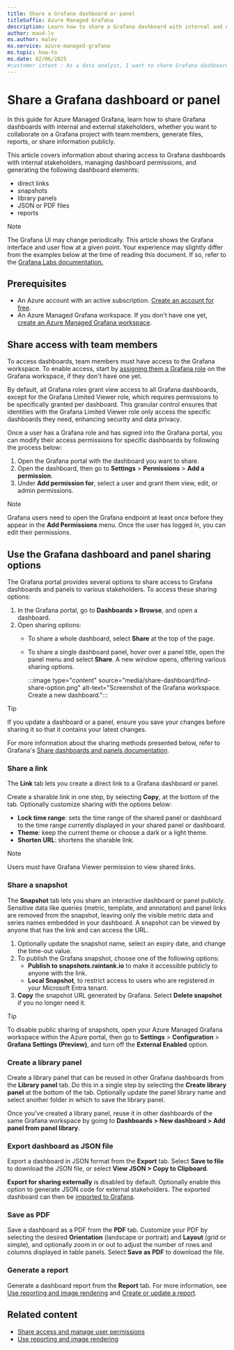 ```yaml
---
title: Share a Grafana dashboard or panel
titleSuffix: Azure Managed Grafana
description: Learn how to share a Grafana dashboard with internal and external stakeholders, such as customers or partners.
author: maud-lv
ms.author: malev
ms.service: azure-managed-grafana
ms.topic: how-to 
ms.date: 02/06/2025
#customer intent : As a data analyst, I want to share Grafana dashboards and panels with stakeholders.
---
```


# Share a Grafana dashboard or panel

In this guide for Azure Managed Grafana, learn how to share Grafana dashboards with internal and external stakeholders, whether you want to collaborate on a Grafana project with team members, generate files, reports, or share information publicly.

This article covers information about sharing access to Grafana dashboards with internal stakeholders, managing dashboard permissions, and generating the following dashboard elements:

  - direct links
  - snapshots
  - library panels
  - JSON or PDF files
  - reports

> [!NOTE]
> The Grafana UI may change periodically. This article shows the Grafana interface and user flow at a given point. Your experience may slightly differ from the examples below at the time of reading this document. If so, refer to the [Grafana Labs documentation.](https://grafana.com/docs/grafana/latest/dashboards/)

## Prerequisites

- An Azure account with an active subscription. [Create an account for free](https://azure.microsoft.com/free).
- An Azure Managed Grafana workspace. If you don't have one yet, [create an Azure Managed Grafana workspace](./quickstart-managed-grafana-portal.md).

## Share access with team members

To access dashboards, team members must have access to the Grafana workspace. To enable access, start by [assigning them a Grafana role](how-to-manage-access-permissions-users-identities.md) on the Grafana workspace, if they don't have one yet.

By default, all Grafana roles grant view access to all Grafana dashboards, except for the Grafana Limited Viewer role, which requires permissions to be specifically granted per dashboard. This granular control ensures that identities with the Grafana Limited Viewer role only access the specific dashboards they need, enhancing security and data privacy.

Once a user has a Grafana role and has signed into the Grafana portal, you can modify their access permissions for specific dashboards by following the process below:

1. Open the Grafana portal with the dashboard you want to share.
1. Open the dashboard, then go to **Settings** > **Permissions** > **Add a permission**.
1. Under **Add permission for**, select a user and grant them view, edit, or admin permissions.

> [!NOTE]
> Grafana users need to open the Grafana endpoint at least once before they appear in the **Add Permissions** menu. Once the user has logged in, you can edit their permissions.

## Use the Grafana dashboard and panel sharing options

The Grafana portal provides several options to share access to Grafana dashboards and panels to various stakeholders. To access these sharing options:

1. In the Grafana portal, go to **Dashboards > Browse**, and open a dashboard.
1. Open sharing options:
   - To share a whole dashboard, select **Share** at the top of the page.
   - To share a single dashboard panel, hover over a panel title, open the panel menu and select **Share**. A new window opens, offering various sharing options.

      :::image type="content" source="media/share-dashboard/find-share-option.png" alt-text="Screenshot of the Grafana workspace. Create a new dashboard.":::

> [!TIP] 
> If you update a dashboard or a panel, ensure you save your changes before sharing it so that it contains your latest changes.

For more information about the sharing methods presented below, refer to Grafana's [Share dashboards and panels documentation](https://grafana.com/docs/grafana/latest/dashboards/share-dashboards-panels).

### Share a link

The **Link** tab lets you create a direct link to a Grafana dashboard or panel.

Create a sharable link in one step, by selecting **Copy**, at the bottom of the tab. Optionally customize sharing with the options below:

- **Lock time range**: sets the time range of the shared panel or dashboard to the time range currently displayed in your shared panel or dashboard.
- **Theme**: keep the current theme or choose a dark or a light theme.
- **Shorten URL**: shortens the sharable link.

> [!NOTE] 
> Users must have Grafana Viewer permission to view shared links.

### Share a snapshot

The **Snapshot** tab lets you share an interactive dashboard or panel publicly. Sensitive data like queries (metric, template, and annotation) and panel links are removed from the snapshot, leaving only the visible metric data and series names embedded in your dashboard. A snapshot can be viewed by anyone that has the link and can access the URL.

1. Optionally update the snapshot name, select an expiry date, and change the time-out value.
1. To publish the Grafana snapshot, choose one of the following options:
   - **Publish to snapshots.raintank.io** to make it accessible publicly to anyone with the link.
   - **Local Snapshot**, to restrict access to users who are registered in your Microsoft Entra tenant.
1. **Copy** the snapshot URL generated by Grafana. Select **Delete snapshot** if you no longer need it.

> [!TIP]
> To disable public sharing of snapshots, open your Azure Managed Grafana workspace within the Azure portal, then go to **Settings** > **Configuration** > **Grafana Settings (Preview)**, and turn off the **External Enabled** option.

### Create a library panel

Create a library panel that can be reused in other Grafana dashboards from the **Library panel** tab. Do this in a single step by selecting the **Create library panel** at the bottom of the tab. Optionally update the panel library name and select another folder in which to save the library panel.

Once you've created a library panel, reuse it in other dashboards of the same Grafana workspace by going to **Dashboards > New dashboard > Add panel from panel library**.

### Export dashboard as JSON file

Export a dashboard in JSON format from the **Export** tab. Select **Save to file** to download the JSON file, or select **View JSON > Copy to Clipboard**.

**Export for sharing externally** is disabled by default. Optionally enable this option to generate JSON code for external stakeholders. The exported dashboard can then be [imported to Grafana](how-to-create-dashboard.md#import-a-json-dashboard).

### Save as PDF

Save a dashboard as a PDF from the **PDF** tab. Customize your PDF by selecting the desired **Orientation** (landscape or portrait) and **Layout** (grid or simple), and optionally zoom in or out to adjust the number of rows and columns displayed in table panels. Select **Save as PDF** to download the file.

### Generate a report

Generate a dashboard report from the **Report** tab. For more information, see [Use reporting and image rendering](how-to-use-reporting-and-image-rendering.md) and [Create or update a report](https://grafana.com/docs/grafana/latest/dashboards/create-reports/#create-or-update-a-report).

## Related content

- [Share access and manage user permissions](how-to-manage-access-permissions-users-identities.md)
- [Use reporting and image rendering](how-to-use-reporting-and-image-rendering.md)
